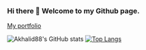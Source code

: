 ### Hi there 👋 Welcome to my Github page.

[My portfolio](https://akhalid88.github.io/port-of-folio/)
<!--
**akhalid88/akhalid88** is a ✨ _special_ ✨ repository because its `README.md` (this file) appears on your GitHub profile.

Here are some ideas to get you started:

- 🔭 I’m currently working on ...
- 🌱 I’m currently learning ...
- 👯 I’m looking to collaborate on ...
- 🤔 I’m looking for help with ...
- 💬 Ask me about ...
- 📫 How to reach me: ...
- 😄 Pronouns: ...
- ⚡ Fun fact: ...
-->

![Akhalid88's GitHub stats](https://github-readme-stats.vercel.app/api?username=akhalid88&show_icons=true&theme=merko)
[![Top Langs](https://github-readme-stats.vercel.app/api/top-langs/?username=akhalid88&layout=compact&theme=merko)](https://github.com/akhalid88/github-readme-stats)
